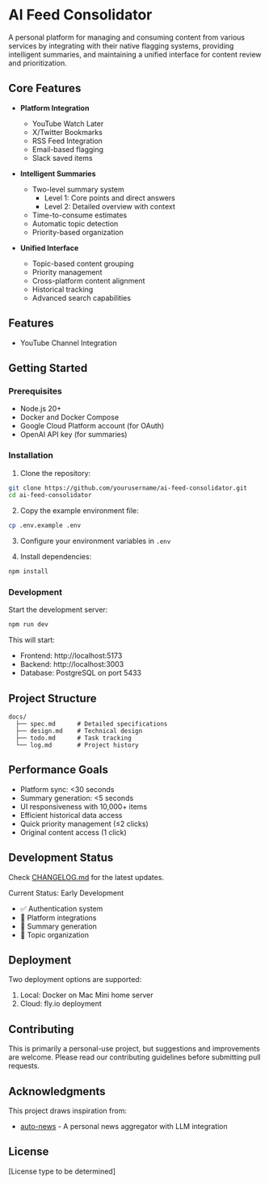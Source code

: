# AI Feed Consolidator

A personal platform for managing and consuming content from various services by integrating with their native flagging systems, providing intelligent summaries, and maintaining a unified interface for content review and prioritization.

## Core Features

- **Platform Integration**
  - YouTube Watch Later
  - X/Twitter Bookmarks
  - RSS Feed Integration
  - Email-based flagging
  - Slack saved items

- **Intelligent Summaries**
  - Two-level summary system
    - Level 1: Core points and direct answers
    - Level 2: Detailed overview with context
  - Time-to-consume estimates
  - Automatic topic detection
  - Priority-based organization

- **Unified Interface**
  - Topic-based content grouping
  - Priority management
  - Cross-platform content alignment
  - Historical tracking
  - Advanced search capabilities

## Features
- YouTube Channel Integration

## Getting Started

### Prerequisites
- Node.js 20+
- Docker and Docker Compose
- Google Cloud Platform account (for OAuth)
- OpenAI API key (for summaries)

### Installation
1. Clone the repository:
```bash
git clone https://github.com/yourusername/ai-feed-consolidator.git
cd ai-feed-consolidator
```

2. Copy the example environment file:
```bash
cp .env.example .env
```

3. Configure your environment variables in `.env`

4. Install dependencies:
```bash
npm install
```

### Development
Start the development server:
```bash
npm run dev
```

This will start:
- Frontend: http://localhost:5173
- Backend: http://localhost:3003
- Database: PostgreSQL on port 5433

## Project Structure
```
docs/
  ├── spec.md      # Detailed specifications
  ├── design.md    # Technical design
  ├── todo.md      # Task tracking
  └── log.md       # Project history
```

## Performance Goals
- Platform sync: <30 seconds
- Summary generation: <5 seconds
- UI responsiveness with 10,000+ items
- Efficient historical data access
- Quick priority management (≤2 clicks)
- Original content access (1 click)

## Development Status
Check [CHANGELOG.md](./CHANGELOG.md) for the latest updates.

Current Status: Early Development
- ✅ Authentication system
- 🚧 Platform integrations
- 🚧 Summary generation
- 🚧 Topic organization

## Deployment
Two deployment options are supported:
1. Local: Docker on Mac Mini home server
2. Cloud: fly.io deployment

## Contributing
This is primarily a personal-use project, but suggestions and improvements are welcome. Please read our contributing guidelines before submitting pull requests.

## Acknowledgments
This project draws inspiration from:
- [auto-news](https://github.com/finaldie/auto-news) - A personal news aggregator with LLM integration

## License
[License type to be determined]
